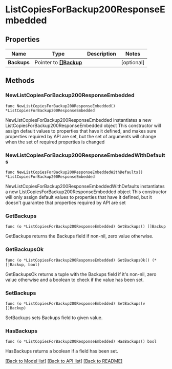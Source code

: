 # ListCopiesForBackup200ResponseEmbedded

## Properties

Name | Type | Description | Notes
------------ | ------------- | ------------- | -------------
**Backups** | Pointer to [**[]Backup**](Backup.md) |  | [optional] 

## Methods

### NewListCopiesForBackup200ResponseEmbedded

`func NewListCopiesForBackup200ResponseEmbedded() *ListCopiesForBackup200ResponseEmbedded`

NewListCopiesForBackup200ResponseEmbedded instantiates a new ListCopiesForBackup200ResponseEmbedded object
This constructor will assign default values to properties that have it defined,
and makes sure properties required by API are set, but the set of arguments
will change when the set of required properties is changed

### NewListCopiesForBackup200ResponseEmbeddedWithDefaults

`func NewListCopiesForBackup200ResponseEmbeddedWithDefaults() *ListCopiesForBackup200ResponseEmbedded`

NewListCopiesForBackup200ResponseEmbeddedWithDefaults instantiates a new ListCopiesForBackup200ResponseEmbedded object
This constructor will only assign default values to properties that have it defined,
but it doesn't guarantee that properties required by API are set

### GetBackups

`func (o *ListCopiesForBackup200ResponseEmbedded) GetBackups() []Backup`

GetBackups returns the Backups field if non-nil, zero value otherwise.

### GetBackupsOk

`func (o *ListCopiesForBackup200ResponseEmbedded) GetBackupsOk() (*[]Backup, bool)`

GetBackupsOk returns a tuple with the Backups field if it's non-nil, zero value otherwise
and a boolean to check if the value has been set.

### SetBackups

`func (o *ListCopiesForBackup200ResponseEmbedded) SetBackups(v []Backup)`

SetBackups sets Backups field to given value.

### HasBackups

`func (o *ListCopiesForBackup200ResponseEmbedded) HasBackups() bool`

HasBackups returns a boolean if a field has been set.


[[Back to Model list]](../README.md#documentation-for-models) [[Back to API list]](../README.md#documentation-for-api-endpoints) [[Back to README]](../README.md)


